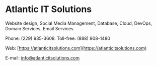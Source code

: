
# Atlantic IT Solutions
Website design, Social Media Management, Database, Cloud, DevOps, Domain Services, Email Services

Phone: (229) 935-3608. Toll-free: (888) 908-1480

Web: [https://atlanticitsolutions.com](https://atlanticitsolutions.com)

E-mail: info@atlanticitsolutions.com


<!---
atlanticitsolutions/atlanticitsolutions is a ✨ special ✨ repository because its `README.md` (this file) appears on your GitHub profile.
You can click the Preview link to take a look at your changes.
--->
